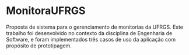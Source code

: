 # MonitoraUFRGS
Proposta de sistema para o gerenciamento de monitorias da UFRGS.
Este trabalho foi desenvolvido no contexto da disciplina de Engenharia de Software, e foram implementados três casos de uso da aplicação com propósito de prototipagem.
